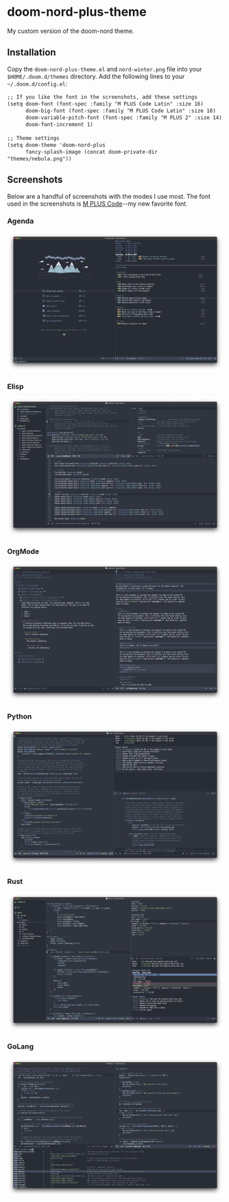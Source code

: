 # doom-nord-plus-theme
My custom version of the doom-nord theme.

## Installation
Copy the `doom-nord-plus-theme.el` and `nord-winter.png` file into your
`$HOME/.doom.d/themes` directory.  Add the following lines to your
`~/.doom.d/config.el`:

```elisp
;; If you like the font in the screenshots, add these settings
(setq doom-font (font-spec :family "M PLUS Code Latin" :size 16)
      doom-big-font (font-spec :family "M PLUS Code Latin" :size 18)
      doom-variable-pitch-font (font-spec :family "M PLUS 2" :size 14)
      doom-font-increment 1)

;; Theme settings
(setq doom-theme 'doom-nord-plus
      fancy-splash-image (concat doom-private-dir "themes/nebula.png"))

```

## Screenshots
Below are a handful of screenshots with the modes I use most. The font used in
the screenshots is [M PLUS Code](https://fonts.google.com/specimen/M+PLUS+Code+Latin?query=Coji+Morishita)--my
new favorite font.

### Agenda
![Agenda](https://github.com/pkazmier/doom-nord-plus-theme/blob/main/screenshots/agenda.png?raw=true)

### Elisp
![Elisp](https://github.com/pkazmier/doom-nord-plus-theme/blob/main/screenshots/elisp.png?raw=true)

### OrgMode
![OrgMode](https://github.com/pkazmier/doom-nord-plus-theme/blob/main/screenshots/orgmode.png?raw=true)

### Python
![Python](https://github.com/pkazmier/doom-nord-plus-theme/blob/main/screenshots/python.png?raw=true)

### Rust
![Rust](https://github.com/pkazmier/doom-nord-plus-theme/blob/main/screenshots/rust.png?raw=true)

### GoLang
![GoLang](https://github.com/pkazmier/doom-nord-plus-theme/blob/main/screenshots/golang.png?raw=true)


